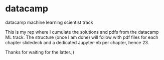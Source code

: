 # datacamp
datacamp machine learning scientist track

This is my rep where I cumulate the solutions and pdfs from the datacamp ML track. 
The structure (once I am done) will follow with pdf files for each chapter slidedeck and a dedicated Jupyter-nb per chapter, hence 23.

Thanks for waiting for the latter.;)